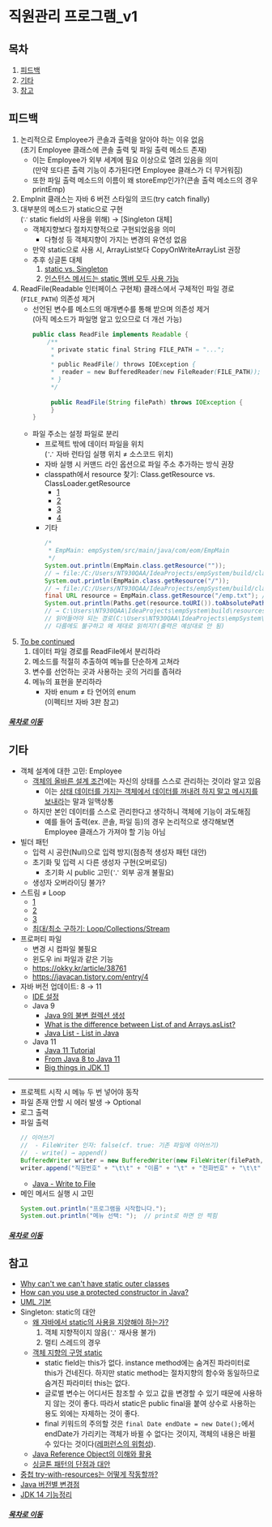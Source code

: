 직원관리 프로그램_v1
=====
## 목차
1. [피드백](#피드백)
2. [기타](#기타)
3. [참고](#참고)

## 피드백
1. 논리적으로 Employee가 콘솔과 출력을 알아야 하는 이유 없음  
(초기 Employee 클래스에 콘솔 출력 및 파일 출력 메소드 존재)
	* 이는 Employee가 외부 세계에 필요 이상으로 열려 있음을 의미  
	(만약 또다른 출력 기능이 추가된다면 Employee 클래스가 더 무거워짐)
	* 또한 파일 출력 메소드의 이름이 왜 storeEmp인가?(콘솔 출력 메소드의 경우 printEmp)
2. EmpInit 클래스는 자바 6 버전 스타일의 코드(try catch finally)
3. 대부분의 메소드가 static으로 구현  
(∵ static field의 사용을 위해) → [Singleton 대체]
	* 객체지향보다 절차지향적으로 구현되었음을 의미
		* 다형성 등 객체지향이 가지는 변경의 유연성 없음
	* 만약 static으로 사용 시, ArrayList보다 CopyOnWriteArrayList 권장
	* 추후 싱글톤 대체
		1. [static vs. Singleton](https://github.com/nara1030/ThisIsJava/blob/master/docs/etc/static_vs_singleton.md)
		2. [인스턴스 메서드는 static 멤버 모두 사용 가능](https://gmlwjd9405.github.io/2018/08/04/java-static.html)
4. ReadFile(Readable 인터페이스 구현체) 클래스에서 구체적인 파일 경로(`FILE_PATH`) 의존성 제거
	* 선언된 변수를 메소드의 매개변수를 통해 받으며 의존성 제거  
	(아직 메소드가 파일명 알고 있으므로 더 개선 가능)  
		```java
		public class ReadFile implements Readable {
			/** 
			 * private static final String FILE_PATH = "...";
			 *
			 * public ReadFile() throws IOException {
			 *	reader = new BufferedReader(new FileReader(FILE_PATH));
			 * }
			 */
			 
			 public ReadFile(String filePath) throws IOException {
			 }
		}
		```
	* 파일 주소는 설정 파일로 분리
		* 프로젝트 밖에 데이터 파일을 위치  
		(∵ 자바 런타임 실행 위치 ≠ 소스코드 위치)
		* 자바 실행 시 커맨드 라인 옵션으로 파일 주소 추가하는 방식 권장
		* classpath에서 resource 찾기: Class.getResource vs. ClassLoader.getResource
			* [1](https://whitecold89.tistory.com/9)
			* [2](https://devyongsik.tistory.com/171)
			* [3](https://unabated.tistory.com/entry/ClassgetResource-vs-ClassLoadergetResource)
			* [4](https://sthyun.tistory.com/entry/java%EC%97%90%EC%84%9C-property%ED%8C%8C%EC%9D%BC-%EC%89%BD%EA%B2%8C-%EC%B0%BE%EA%B8%B0-ClassLoader)
		* 기타  
			```java
			/*
			 * EmpMain: empSystem/src/main/java/com/eom/EmpMain
			 */
			System.out.println(EmpMain.class.getResource(""));
			// → file:/C:/Users/NT930QAA/IdeaProjects/empSystem/build/classes/java/main/com/eom/
			System.out.println(EmpMain.class.getResource("/"));
			// → file:/C:/Users/NT930QAA/IdeaProjects/empSystem/build/classes/java/main/
			final URL resource = EmpMain.class.getResource("/emp.txt");	// resources/emp.txt
			System.out.println(Paths.get(resource.toURI()).toAbsolutePath().toString());
			// → C:\Users\NT930QAA\IdeaProjects\empSystem\build\resources\main\emp.txt
			// 읽어들어야 되는 경로(C:\Users\NT930QAA\IdeaProjects\empSystem\src\main\resources\emp.txt)와
			// 다름에도 불구하고 왜 제대로 읽히지?(출력은 예상대로 안 됨)
			```
5. [To be continued](https://github.com/johngrib/EmployeeManagementSystem/pulls)
	1. 데이터 파일 경로를 ReadFile에서 분리하라
	2. 메소드를 적절히 추출하여 메뉴를 단순하게 고쳐라
	3. 변수를 선언하는 곳과 사용하는 곳의 거리를 좁혀라
	4. 메뉴의 표현을 분리하라
		* 자바 enum ≠ 타 언어의 enum  
		(이펙티브 자바 3판 참고)

##### [목차로 이동](#목차)

## 기타
* 객체 설계에 대한 고민: Employee
	* [객체의 올바른 설계 조건](https://github.com/nara1030/TIL/blob/master/docs/lecture_list/code_spitz/s83_object1/object1_week1_ch00-ch01.md#%EA%B0%9D%EC%B2%B4%EC%99%80-%EC%84%A4%EA%B3%84)에는 자신의 상태를 스스로 관리하는 것이라 알고 있음
		* 이는 [상태 데이터를 가지는 객체에서 데이터를 꺼내려 하지 말고 메시지를 보내라](https://github.com/nara1030/ThisIsJava/blob/master/docs/etc/double_dispatch.md#%EC%9A%B0%EC%95%84%ED%95%9C%ED%85%8C%ED%81%AC%EC%BD%94%EC%8A%A4)는 말과 일맥상통
	* 하지만 본인 데이터를 스스로 관리한다고 생각하니 객체에 기능이 과도해짐
		* 예를 들어 출력(ex. 콘솔, 파일 등)의 경우 논리적으로 생각해보면 Employee 클래스가 가져야 할 기능 아님
* 빌더 패턴
	* 입력 시 공란(Null)으로 입력 방지(점층적 생성자 패턴 대안)
	* 초기화 및 입력 시 다른 생성자 구현(오버로딩)
		* 초기화 시 public 고민(∵ 외부 공개 불필요)
	* 생성자 오버라이딩 불가?
* 스트림 ≠ Loop
	* [1](https://www.popit.kr/java8-stream%EC%9D%80-loop%EA%B0%80-%EC%95%84%EB%8B%88%EB%8B%A4/)
	* [2](https://homoefficio.github.io/2016/06/26/for-loop-%EB%A5%BC-Stream-forEach-%EB%A1%9C-%EB%B0%94%EA%BE%B8%EC%A7%80-%EB%A7%90%EC%95%84%EC%95%BC-%ED%95%A0-3%EA%B0%80%EC%A7%80-%EC%9D%B4%EC%9C%A0/)
	* [3](https://hamait.tistory.com/547)
	* [최대/최소 구하기: Loop/Collections/Stream](https://www.daleseo.com/java-min-max/)
* 프로퍼티 파일
	* 변경 시 컴파일 불필요
	* 윈도우 ini 파일과 같은 기능
	* https://okky.kr/article/38761
	* https://javacan.tistory.com/entry/4
* 자바 버전 업데이트: 8 → 11
	* [IDE 설정](https://github.com/HomoEfficio/dev-tips/blob/master/IntelliJ%20-%20Gradle%EC%9D%98%20%EC%9E%90%EB%B0%94%20%EB%B2%84%EC%A0%84%20%EC%84%A4%EC%A0%95.md)
	* Java 9
		* [Java 9의 불변 컬렉션 생성](https://www.daleseo.com/java9-immutable-collections/)
		* [What is the difference between List.of and Arrays.asList?](https://stackoverflow.com/questions/46579074/what-is-the-difference-between-list-of-and-arrays-aslist)
		* [Java List - List in Java](https://www.journaldev.com/11444/java-list)
	* Java 11
		* [Java 11 Tutorial](https://winterbe.com/posts/2018/09/24/java-11-tutorial/)
		* [From Java 8 to Java 11](https://codete.com/blog/java-8-java-11-quick-guide/)
		* [Big things in JDK 11](https://meetup.toast.com/posts/171)

- - -
* 프로젝트 시작 시 메뉴 두 번 넣어야 동작
* 파일 존재 안할 시 에러 발생 → Optional
* 로그 출력
* 파일 출력  
	```java
	// 이어쓰기
	//  - FileWriter 인자: false(cf. true: 기존 파일에 이어쓰기)
	//  - write() → append()
	BufferedWriter writer = new BufferedWriter(new FileWriter(filePath, false));
	writer.append("직원번호" + "\t\t" + "이름" + "\t" + "전화번호" + "\t\t" + "직급" + "\t" + "이메일" + "\n");
	```
	* [Java - Write to File](https://www.baeldung.com/java-write-to-file)
* 메인 메서드 실행 시 고민  
	```java
	System.out.println("프로그램을 시작합니다.");
    System.out.println("메뉴 선택: ");  // print로 하면 안 찍힘
	```
	
##### [목차로 이동](#목차)

## 참고
* [Why can't we can't have static outer classes](https://stackoverflow.com/questions/18036458/why-cant-we-have-static-outer-classes)
* [How can you use a protected constructor in Java?](https://www.quora.com/How-can-you-use-a-protected-constructor-in-Java)
* [UML 기본](https://geniusduck.tistory.com/entry/UML-%EA%B8%B0%EB%B3%B8%ED%8E%B8-%EA%B8%B0%EB%B3%B8-%ED%91%9C%EA%B8%B0-%ED%98%95%EC%8B%9D-%EB%B0%8F-%EA%B4%80%EA%B3%84%ED%91%9C%ED%98%84%EB%B2%95)
* Singleton: static의 대안
	* [왜 자바에서 static의 사용을 지양해야 하는가?](https://unabated.tistory.com/entry/%EC%99%9C-%EC%9E%90%EB%B0%94%EC%97%90%EC%84%9C-static%EC%9D%98-%EC%82%AC%EC%9A%A9%EC%9D%84-%EC%A7%80%EC%96%91%ED%95%B4%EC%95%BC-%ED%95%98%EB%8A%94%EA%B0%80)
		1. 객체 지향적이지 않음(∵ 재사용 불가)
		2. 멀티 스레드의 경우
	* [객체 지향의 구멍 static](https://whiteship.tistory.com/134)
		* static field는 this가 없다. instance method에는 숨겨진 파라미터로 this가 건네진다. 하지만 static method는 절차지향의 함수와 동일하므로 숨겨진 파라미터 this는 없다.
		* 글로벌 변수는 어디서든 참조할 수 있고 값을 변경할 수 있기 때문에 사용하지 않는 것이 좋다. 따라서 static은 public final을 붙여 상수로 사용하는 용도 외에는 자제하는 것이 좋다.
		* final 키워드의 주의할 것은 `final Date endDate = new Date();`에서 endDate가 가리키는 객체가 바뀔 수 없다는 것이지, 객체의 내용은 바뀔 수 있다는 것이다([레퍼런스의 위험성](https://whiteship.tistory.com/100)).
	* [Java Reference Object의 이해와 활용](http://blog.daum.net/_blog/BlogTypeView.do?blogid=04qAU&articleno=15309479&categoryId=452665&regdt=20100623131535)
	* [싱글톤 패턴의 단점과 대안](https://okky.kr/article/673659)
* [중첩 try-with-resources는 어떻게 작동할까?](https://multifrontgarden.tistory.com/192)
* [Java 버전별 변경점](https://johngrib.github.io/wiki/java-enhancements/)
* [JDK 14 기능정리](https://okky.kr/article/676912)

##### [목차로 이동](#목차)